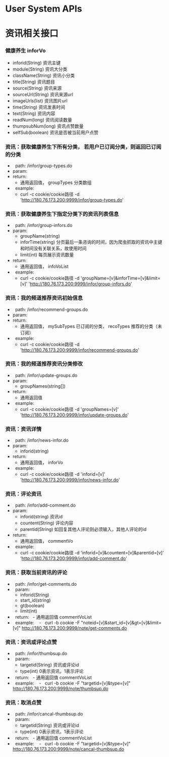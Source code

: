 User System APIs
================
#  资讯相关接口

### 健康养生 inforVo
*   inforid(String)   资讯主键
*   module(String)    资讯大分类
*   className(String) 资讯小分类
*   title(String)     资讯题目
*   source(String)    资讯来源
*   sourceUrl(String) 资讯来源url
*   imageUrls(list)   资讯图片url
*   time(String)      资讯发表时间
*   text(String)      资讯内容
*   readNum(long)     资讯阅读数量
*   thumpsubNum(long) 资讯点赞数量
*   selfSub(boolean)  资讯是否被当前用户点赞
    
### 资讯：获取健康养生下所有分类， 若用户已订阅分类，则返回已订阅的分类
*   path: /infor/group-types.do
*   param:
*   return:
    -   通用返回值， groupTypes 分类数组
*   example:
    -   curl -c cookie/cookie路径 -d  'http://180.76.173.200:9999/infor/group-types.do'
	

### 资讯：获取健康养生下指定分类下的资讯列表信息
*   path: /infor/group-infors.do
*   param:
    -   groupName(string)
	-   inforTime(string) 分页最后一条咨询的时间，因为爬虫抓取的资讯中主键和时间没有关联关系，故使用时间
	-   limit(int)  每页展示资讯数量
*   return:
    -   通用返回值， infoVoList
*   example:
    -   curl -c cookie/cookie路径 -d 'groupName=[v]&inforTime=[v]&limit=[v]'  'http://180.76.173.200:9999/infor/group-infors.do'	


### 资讯：我的频道推荐资讯初始信息
*   path: /infor/recommend-groups.do
*   param:
*   return:
    -   通用返回值， mySubTypes 已订阅的分类， recoTypes 推荐的分类（未订阅） 
*   example:
    -   curl -c cookie/cookie路径 -d   'http://180.76.173.200:9999/infor/recommend-groups.do'	
	
	
### 资讯：我的频道推荐资讯分类修改
*   path: /infor/update-groups.do
*   param:
    -   groupNames(string[])
*   return:
    -   通用返回值
*   example:
    -   curl -c cookie/cookie路径 -d  'groupNames=[v]'  'http://180.76.173.200:9999/infor/update-groups.do'		

		
### 资讯：资讯详情
*   path: /infor/news-infor.do
*   param:
    -   inforid(string)
*   return:
    -   通用返回值， inforVo
*   example:
    -   curl -c cookie/cookie路径 -d   'inforid=[v]'  'http://180.76.173.200:9999/infor/news-infor.do'	

	
### 资讯：评论资讯
*   path: /infor/add-comment.do
*   param:
    -   inforid(string)  资讯id
    -   countent(String) 评论内容
    -   parentid(String) 如回复其他人评论则必须输入，其他人评论的id
*   return:
    -   通用返回值， commentVo
*   example:
    -   curl -c cookie/cookie路径 -d    'inforid=[v]&countent=[v]&parentid=[v]'   'http://180.76.173.200:9999/infor/add-comment.do'	
	
	
### 资讯：获取当前资讯的评论
*   path: /infor/get-comments.do
*   param:
   -    inforid(String)
   -	start_id(string)
   -	gt(boolean)
   -	limit(int)
*   return:
   -	通用返回值 commentVoList
*   example:
    -   curl -b cookie -F "noteid=[v]&start_id=[v]&gt=[v]&limit=[v]"  http://180.76.173.200:9999/note/get-comments.do

 
### 资讯：资讯或评论点赞
*   path: /infor/thumbsup.do
*   param:
   -    targetid(String)  资讯或评论id
   -	type(int) 0表示资讯，1表示评论
*   return:
   -	通用返回值 commentVoList
*   example:
    -   curl -b cookie -F "targetid=[v]&type=[v]"  http://180.76.173.200:9999/note/thumbsup.do
 
### 资讯：取消点赞
*   path: /infor/cancal-thumbsup.do
*   param:
   -    targetid(String)  资讯或评论id
   -	type(int) 0表示资讯，1表示评论
*   return:
   -	通用返回值 commentVoList
*   example:
    -   curl -b cookie -F "targetid=[v]&type=[v]"  http://180.76.173.200:9999/note/cancal-thumbsup.do